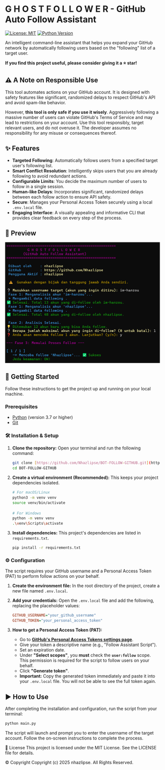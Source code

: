 # G H O S T F O L L O W E R - GitHub Auto Follow Assistant

[![License: MIT](https://img.shields.io/badge/License-MIT-blue.svg)](https://opensource.org/licenses/MIT)
[![Python Version](https://img.shields.io/badge/python-3.7+-informational.svg)](https://www.python.org/downloads/)

An intelligent command-line assistant that helps you expand your GitHub network by automatically following users based on the "following" list of a target user.

**If you find this project useful, please consider giving it a ⭐ star!**

## ⚠️ A Note on Responsible Use

This tool automates actions on your GitHub account. It is designed with safety features like significant, randomized delays to respect GitHub's API and avoid spam-like behavior.

However, **this tool is only safe if you use it wisely**. Aggressively following a massive number of users can violate GitHub's Terms of Service and may lead to restrictions on your account. Use this tool responsibly, target relevant users, and do not overuse it. The developer assumes no responsibility for any misuse or consequences thereof.

## ✨ Features

-   **Targeted Following**: Automatically follows users from a specified target user's following list.
-   **Smart Conflict Resolution**: Intelligently skips users that you are already following to avoid redundant actions.
-   **Configurable Limits**: You decide the maximum number of users to follow in a single session.
-   **Human-like Delays**: Incorporates significant, randomized delays between each follow action to ensure API safety.
-   **Secure**: Manages your Personal Access Token securely using a local `.env.local` file.
-   **Engaging Interface**: A visually appealing and informative CLI that provides clear feedback on every step of the process.

## 📸 Preview

![Tool Preview](img/awikwok.png)

## 🚀 Getting Started

Follow these instructions to get the project up and running on your local machine.

### Prerequisites

-   [Python](https://www.python.org/downloads/) (version 3.7 or higher)
-   [Git](https://git-scm.com/downloads/)

### 🛠️ Installation & Setup

1.  **Clone the repository:**
    Open your terminal and run the following command:
    ```sh
    git clone [https://github.com/Nhazlipse/BOT-FOLLOW-GITHUB.git](https://github.com/Nhazlipse/BOT-FOLLOW-GITHUB.git)
    cd BOT-FOLLOW-GITHUB
    ```

2.  **Create a virtual environment (Recommended):**
    This keeps your project dependencies isolated.
    ```sh
    # For macOS/Linux
    python3 -m venv venv
    source venv/bin/activate

    # For Windows
    python -m venv venv
    .\venv\Scripts\activate
    ```

3.  **Install dependencies:**
    This project's dependencies are listed in `requirements.txt`.
    ```sh
    pip install -r requirements.txt
    ```

### ⚙️ Configuration

The script requires your GitHub username and a Personal Access Token (PAT) to perform follow actions on your behalf.

1.  **Create the environment file:**
    In the root directory of the project, create a new file named `.env.local`.

2.  **Add your credentials:**
    Open the `.env.local` file and add the following, replacing the placeholder values:
    ```ini
    GITHUB_USERNAME="your_github_username"
    GITHUB_TOKEN="your_personal_access_token"
    ```

3.  **How to get a Personal Access Token (PAT):**
    -   Go to **[GitHub's Personal Access Tokens settings page](https://github.com/settings/tokens/new)**.
    -   Give your token a descriptive name (e.g., "Follow Assistant Script").
    -   Set an expiration date.
    -   Under **"Select scopes"**, you **must** check the **`user:follow`** scope. This permission is required for the script to follow users on your behalf.
    -   Click **"Generate token"**.
    -   **Important:** Copy the generated token immediately and paste it into your `.env.local` file. You will not be able to see the full token again.

## ▶️ How to Use

After completing the installation and configuration, run the script from your terminal:

```sh
python main.py
```

The script will launch and prompt you to enter the username of the target account. Follow the on-screen instructions to complete the process.

📜 License
This project is licensed under the MIT License. See the LICENSE file for details.

©️ Copyright
Copyright (c) 2025 nhazlipse. All Rights Reserved.
